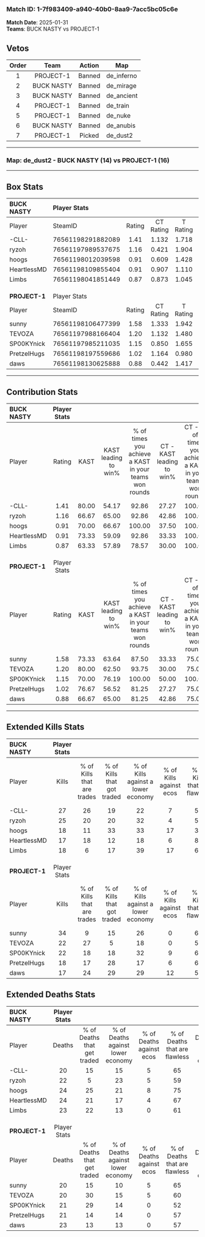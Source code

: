 ### Match ID: 1-7f983409-a940-40b0-8aa9-7acc5bc05c6e  
**Match Date**: 2025-01-31  
**Teams**: BUCK NASTY vs PROJECT-1  

## Vetos  

| Order | Team | Action | Map |
| :---: | :--: | :----: | --- |
| 1 | PROJECT-1 | Banned | de_inferno |
| 2 | BUCK NASTY | Banned | de_mirage |
| 3 | BUCK NASTY | Banned | de_ancient |
| 4 | PROJECT-1 | Banned | de_train |
| 5 | PROJECT-1 | Banned | de_nuke |
| 6 | BUCK NASTY | Banned | de_anubis |
| 7 | PROJECT-1 | Picked | de_dust2 |

---  

### **Map**: de_dust2 - BUCK NASTY (14) vs PROJECT-1 (16)  
---  

## Box Stats  

| **BUCK NASTY** | Player Stats      |        |           |          |       |       |       |         |        |      |     |
| :- | :- | :-: | :-: | :-: | :-: | :-: | :-: | :-: | :-: | :-: | :-: |
| Player         | SteamID           | Rating | CT Rating | T Rating | KAST  |  ADR  | Kills | Assists | Deaths | K/D  | HS% |
| -CLL-          | 76561198291882089 |  1.41  |   1.132   |  1.718   | 80.00 | 95.1  |  27   |   10    |   20   | 1.35 | 40  |
| ryzoh          | 76561197989537675 |  1.16  |   0.421   |  1.904   | 66.67 | 81.7  |  25   |    7    |   22   | 1.14 | 52  |
| hoogs          | 76561198012039598 |  0.91  |   0.609   |  1.428   | 70.00 | 67.8  |  18   |    8    |   24   | 0.75 | 61  |
| HeartlessMD    | 76561198109855404 |  0.91  |   0.907   |  1.110   | 73.33 | 72.3  |  17   |    7    |   24   | 0.71 | 35  |
| Limbs          | 76561198041851449 |  0.87  |   0.873   |  1.045   | 63.33 | 66.4  |  18   |    7    |   23   | 0.78 | 55  |
|                |                   |        |           |          |       |       |       |         |        |      |     |
|                |                   |        |           |          |       |       |       |         |        |      |     |
|                |                   |        |           |          |       |       |       |         |        |      |     |
| **PROJECT-1**  | Player Stats      |        |           |          |       |       |       |         |        |      |     |
| Player         | SteamID           | Rating | CT Rating | T Rating | KAST  |  ADR  | Kills | Assists | Deaths | K/D  | HS% |
| sunny          | 76561198106477399 |  1.58  |   1.333   |  1.942   | 73.33 | 107.4 |  34   |    5    |   20   | 1.70 | 44  |
| TEVOZA         | 76561197988166404 |  1.20  |   1.132   |  1.480   | 80.00 | 77.7  |  22   |    8    |   20   | 1.10 | 59  |
| SP00KYnick     | 76561197985211035 |  1.15  |   0.850   |  1.655   | 70.00 | 87.2  |  22   |   10    |   21   | 1.05 | 68  |
| PretzelHugs    | 76561198197559686 |  1.02  |   1.164   |  0.980   | 76.67 | 69.3  |  18   |    9    |   21   | 0.86 | 61  |
| daws           | 76561198130625888 |  0.88  |   0.442   |  1.417   | 66.67 | 71.9  |  17   |    5    |   23   | 0.74 | 70  |
---  

## Contribution Stats  

| **BUCK NASTY** | Player Stats |       |                      |                                                        |                           |                                                             |                          |                                                            |
| :- | :-: | :-: | :-: | :-: | :-: | :-: | :-: | :-: |
| Player         |    Rating    | KAST  | KAST leading to win% | % of times you achieve a KAST in your teams won rounds | CT - KAST leading to win% | CT - % of times you achieve a KAST in your teams won rounds | T - KAST leading to win% | T - % of times you achieve a KAST in your teams won rounds |
| -CLL-          |     1.41     | 80.00 |        54.17         |                         92.86                          |           27.27           |                           100.00                            |          76.92           |                           90.91                            |
| ryzoh          |     1.16     | 66.67 |        65.00         |                         92.86                          |           42.86           |                           100.00                            |          76.92           |                           90.91                            |
| hoogs          |     0.91     | 70.00 |        66.67         |                         100.00                         |           37.50           |                           100.00                            |          84.62           |                           100.00                           |
| HeartlessMD    |     0.91     | 73.33 |        59.09         |                         92.86                          |           33.33           |                           100.00                            |          76.92           |                           90.91                            |
| Limbs          |     0.87     | 63.33 |        57.89         |                         78.57                          |           30.00           |                           100.00                            |          88.89           |                           72.73                            |
|                |              |       |                      |                                                        |                           |                                                             |                          |                                                            |
|                |              |       |                      |                                                        |                           |                                                             |                          |                                                            |
|                |              |       |                      |                                                        |                           |                                                             |                          |                                                            |
| **PROJECT-1**  | Player Stats |       |                      |                                                        |                           |                                                             |                          |                                                            |
| Player         |    Rating    | KAST  | KAST leading to win% | % of times you achieve a KAST in your teams won rounds | CT - KAST leading to win% | CT - % of times you achieve a KAST in your teams won rounds | T - KAST leading to win% | T - % of times you achieve a KAST in your teams won rounds |
| sunny          |     1.58     | 73.33 |        63.64         |                         87.50                          |           33.33           |                            75.00                            |          84.62           |                           91.67                            |
| TEVOZA         |     1.20     | 80.00 |        62.50         |                         93.75                          |           30.00           |                            75.00                            |          85.71           |                           100.00                           |
| SP00KYnick     |     1.15     | 70.00 |        76.19         |                         100.00                         |           50.00           |                           100.00                            |          92.31           |                           100.00                           |
| PretzelHugs    |     1.02     | 76.67 |        56.52         |                         81.25                          |           27.27           |                            75.00                            |          83.33           |                           83.33                            |
| daws           |     0.88     | 66.67 |        65.00         |                         81.25                          |           42.86           |                            75.00                            |          76.92           |                           83.33                            |
---  

## Extended Kills Stats  

| **BUCK NASTY** | Player Stats |                            |                            |                                    |                         |                              |                                 |                                       |                    |           |
| :- | :-: | :-: | :-: | :-: | :-: | :-: | :-: | :-: | :-: | :-: |
| Player         |    Kills     | % of Kills that are trades | % of Kills that got traded | % of Kills against a lower economy | % of Kills against ecos | % of Kills that are flawless | % of Kills that are close duels | % of Kills that are assisted by flash | Pistol Round Kills | AWP Kills |
| -CLL-          |      27      |             26             |             19             |                 22                 |            7            |              56              |                0                |                   0                   |         3          |     0     |
| ryzoh          |      25      |             20             |             20             |                 32                 |            4            |              52              |                8                |                   4                   |         3          |     0     |
| hoogs          |      18      |             11             |             33             |                 33                 |           17            |              39              |                6                |                   0                   |         3          |     0     |
| HeartlessMD    |      17      |             18             |             12             |                 18                 |            6            |              88              |                6                |                  12                   |         1          |     8     |
| Limbs          |      18      |             6              |             17             |                 39                 |           17            |              61              |               11                |                   6                   |         0          |     0     |
|                |              |                            |                            |                                    |                         |                              |                                 |                                       |                    |           |
|                |              |                            |                            |                                    |                         |                              |                                 |                                       |                    |           |
|                |              |                            |                            |                                    |                         |                              |                                 |                                       |                    |           |
| **PROJECT-1**  | Player Stats |                            |                            |                                    |                         |                              |                                 |                                       |                    |           |
| Player         |    Kills     | % of Kills that are trades | % of Kills that got traded | % of Kills against a lower economy | % of Kills against ecos | % of Kills that are flawless | % of Kills that are close duels | % of Kills that are assisted by flash | Pistol Round Kills | AWP Kills |
| sunny          |      34      |             9              |             15             |                 26                 |            0            |              65              |                3                |                   3                   |         1          |    11     |
| TEVOZA         |      22      |             27             |             5              |                 18                 |            0            |              59              |               14                |                   9                   |         0          |     7     |
| SP00KYnick     |      22      |             18             |             18             |                 32                 |            9            |              68              |                9                |                   5                   |         3          |     0     |
| PretzelHugs    |      18      |             17             |             28             |                 17                 |            6            |              61              |               28                |                  11                   |         0          |     0     |
| daws           |      17      |             24             |             29             |                 29                 |           12            |              59              |                6                |                   0                   |         2          |     0     |
## Extended Deaths Stats  

| **BUCK NASTY** | Player Stats |                             |                                   |                          |                               |                            |                           |               |
| :- | :-: | :-: | :-: | :-: | :-: | :-: | :-: | :-: |
| Player         |    Deaths    | % of Deaths that get traded | % of Deaths against lower economy | % of Deaths against ecos | % of Deaths that are flawless | % of Deaths that are close | % of Deaths while blinded | Deaths to AWP |
| -CLL-          |      20      |             15              |                15                 |            5             |              65               |             20             |            15             |       5       |
| ryzoh          |      22      |              5              |                23                 |            5             |              59               |             9              |             5             |       2       |
| hoogs          |      24      |             25              |                21                 |            8             |              75               |             4              |             8             |       2       |
| HeartlessMD    |      24      |             21              |                17                 |            4             |              67               |             13             |             0             |       5       |
| Limbs          |      23      |             22              |                13                 |            0             |              61               |             9              |             0             |       4       |
|                |              |                             |                                   |                          |                               |                            |                           |               |
|                |              |                             |                                   |                          |                               |                            |                           |               |
|                |              |                             |                                   |                          |                               |                            |                           |               |
| **PROJECT-1**  | Player Stats |                             |                                   |                          |                               |                            |                           |               |
| Player         |    Deaths    | % of Deaths that get traded | % of Deaths against lower economy | % of Deaths against ecos | % of Deaths that are flawless | % of Deaths that are close | % of Deaths while blinded | Deaths to AWP |
| sunny          |      20      |             15              |                10                 |            5             |              65               |             0              |             0             |       2       |
| TEVOZA         |      20      |             30              |                15                 |            5             |              60               |             5              |             5             |       1       |
| SP00KYnick     |      21      |             29              |                14                 |            0             |              52               |             0              |             5             |       2       |
| PretzelHugs    |      21      |             14              |                14                 |            0             |              57               |             10             |             5             |       2       |
| daws           |      23      |             13              |                13                 |            0             |              57               |             13             |             4             |       1       |
